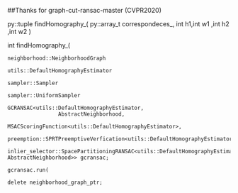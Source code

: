 ##Thanks for graph-cut-ransac-master (CVPR2020)

py::tuple findHomography_(
	py::array_t<double> correspondeces_,
	int h1,int w1 ,int h2 ,int w2
)

int findHomography_(

	neighborhood::NeighborhoodGraph

	utils::DefaultHomographyEstimator 

	sampler::Sampler

	sampler::UniformSampler

	GCRANSAC<utils::DefaultHomographyEstimator,
					AbstractNeighborhood,
					MSACScoringFunction<utils::DefaultHomographyEstimator>,
					preemption::SPRTPreemptiveVerfication<utils::DefaultHomographyEstimator>,
					inlier_selector::SpacePartitioningRANSAC<utils::DefaultHomographyEstimator, AbstractNeighborhood>> gcransac;
					
	gcransac.run(

	delete neighborhood_graph_ptr;

